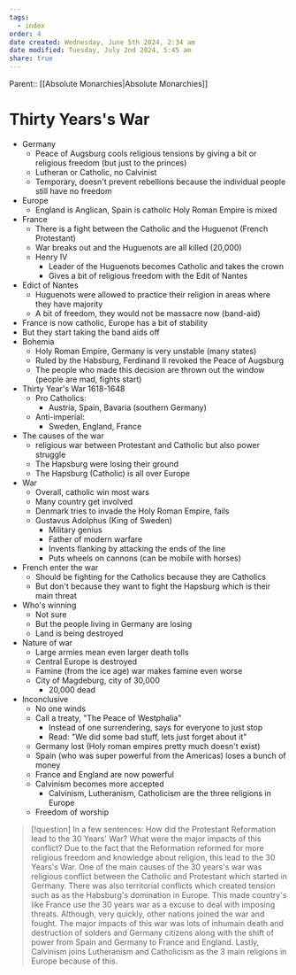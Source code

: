 ```yaml
---
tags:
  - index
order: 4
date created: Wednesday, June 5th 2024, 2:34 am
date modified: Tuesday, July 2nd 2024, 5:45 am
share: true
---
```


Parent:: [[Absolute Monarchies|Absolute Monarchies]]

# Thirty Years's War

- Germany
  - Peace of Augsburg cools religious tensions by giving a bit or religious freedom (but just to the princes)
  - Lutheran or Catholic, no Calvinist
  - Temporary, doesn't prevent rebellions because the individual people still have no freedom
- Europe
  - England is Anglican, Spain is catholic Holy Roman Empire is mixed
- France
  - There is a fight between the Catholic and the Huguenot (French Protestant)
  - War breaks out and the Huguenots are all killed (20,000)
  - Henry IV
    - Leader of the Huguenots becomes Catholic and takes the crown
    - Gives a bit of religious freedom with the Edit of Nantes
- Edict of Nantes
  - Huguenots were allowed to practice their religion in areas where they have majority
  - A bit of freedom, they would not be massacre now (band-aid)
- France is now catholic, Europe has a bit of stability
- But they start taking the band aids off
- Bohemia
  - Holy Roman Empire, Germany is very unstable (many states)
  - Ruled by the Habsburg, Ferdinand II revoked the Peace of Augsburg
  - The people who made this decision are thrown out the window (people are mad, fights start)
- Thirty Year's War 1618-1648
  - Pro Catholics:
    - Austria, Spain, Bavaria (southern Germany)
  - Anti-imperial:
    - Sweden, England, France
- The causes of the war
  - religious war between Protestant and Catholic but also power struggle
  - The Hapsburg were losing their ground
  - The Hapsburg (Catholic) is all over Europe
- War
  - Overall, catholic win most wars
  - Many country get involved
  - Denmark tries to invade the Holy Roman Empire, fails
  - Gustavus Adolphus (King of Sweden)
    - Military genius
    - Father of modern warfare
    - Invents flanking by attacking the ends of the line
    - Puts wheels on cannons (can be mobile with horses)
- French enter the war
  - Should be fighting for the Catholics because they are Catholics
  - But don't because they want to fight the Hapsburg which is their main threat
- Who's winning
  - Not sure
  - But the people living in Germany are losing
  - Land is being destroyed
- Nature of war
  - Large armies mean even larger death tolls
  - Central Europe is destroyed
  - Famine (from the ice age) war makes famine even worse
  - City of Magdeburg, city of 30,000
    - 20,000 dead
- Inconclusive
  - No one winds
  - Call a treaty, "The Peace of Westphalia"
    - Instead of one surrendering, says for everyone to just stop
    - Read: "We did some bad stuff, lets just forget about it"
  - Germany lost (Holy roman empires pretty much doesn't exist)
  - Spain (who was super powerful from the Americas) loses a bunch of money
  - France and England are now powerful
  - Calvinism becomes more accepted
    - Calvinism, Lutheranism, Catholicism are the three religions in Europe
  - Freedom of worship

> [!question] In a few sentences: How did the Protestant Reformation lead to the 30 Years' War? What were the major impacts of this conflict?
> Due to the fact that the Reformation reformed for more religious freedom and knowledge about religion, this lead to the 30 Years's War. One of the main causes of the 30 years's war was religious conflict between the Catholic and Protestant which started in Germany. There was also territorial conflicts which created tension such as as the Habsburg's domination in Europe. This made country's like France use the 30 years war as a excuse to deal with imposing threats. Although, very quickly, other nations joined the war and fought. The major impacts of this war was lots of inhumain death and destruction of solders and Germany citizens along with the shift of power from Spain and Germany to France and England. Lastly, Calvinism joins Lutheranism and Catholicism as the 3 main religions in Europe because of this.
